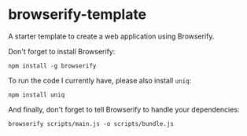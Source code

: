 # browserify-template

A starter template to create a web application using Browserify.

Don't forget to install Browserify:

`npm install -g browserify`

To run the code I currently have, please also install `uniq`:

`npm install uniq`

And finally, don't forget to tell Browserify to handle your dependencies:

`browserify scripts/main.js -o scripts/bundle.js`

